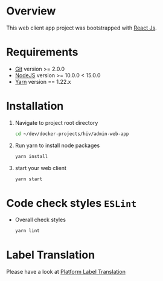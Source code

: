# Overview

This web client app project was bootstrapped with [React Js](https://reactjs.org/docs/getting-started.html).

# Requirements

* [Git](https://git-scm.com/) version >= 2.0.0
* [NodeJS](https://nodejs.org/en/download/package-manager/) version >= 10.0.0 < 15.0.0
* [Yarn](https://yarnpkg.com/lang/en/docs/install/#debian-stable) version == 1.22.x

# Installation

1. Navigate to project root directory

    ```bash
    cd ~/dev/docker-projects/hiv/admin-web-app
    ```

2. Run yarn to install node packages

    ```bash
    yarn install
    ```

3. start your web client

    ```bash
    yarn start
    ```
# Code check styles `ESLint`

* Overall check styles

    ```bash
    yarn lint
    ```
# Label Translation

Please have a look at [Platform Label Translation](https://git.web-essentials.asia/hiv-tra-20/admin-service#platform-label-translation)

  
